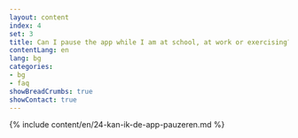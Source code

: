 ```yaml
---
layout: content
index: 4
set: 3
title: Can I pause the app while I am at school, at work or exercising?
contentLang: en
lang: bg
categories:
- bg
- faq
showBreadCrumbs: true
showContact: true
---
```

{% include content/en/24-kan-ik-de-app-pauzeren.md %}
